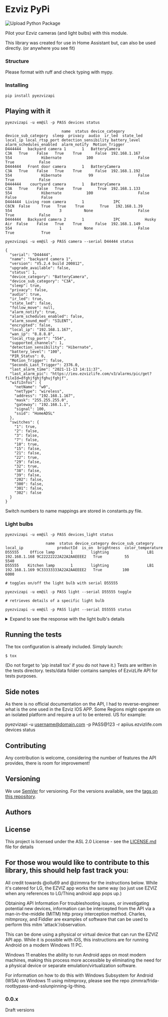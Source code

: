 # Ezviz PyPi

![Upload Python Package](https://github.com/RenierM26/pyEzvizApi/workflows/Upload%20Python%20Package/badge.svg)

Pilot your Ezviz cameras (and light bulbs) with this module.

This library was created for use in Home Assistant but, can also be used directly. (or anywhere you see fit)

### Structure
Please format with ruff and check typing with mypy.

### Installing


```
pip install pyezvizapi
```

## Playing with it

```
pyezvizapi -u em@il -p PASS devices status
```

```
                         name  status device_category device_sub_category  sleep  privacy  audio  ir_led  state_led       local_ip local_rtsp_port detection_sensibility battery_level  alarm_schedules_enabled  alarm_notify  Motion_Trigger
D444444   backyard camera 1       1   BatteryCamera                 C3A   True    False   True    True      False  192.168.1.167             554             Hibernate           100                    False          True           False
D444444   Front door camera       1   BatteryCamera                 C3A   True    False   True    True      False  192.168.1.192             554             Hibernate            99                    False          True           False
D444444    courtyard camera       1   BatteryCamera                 C3A   True    False   True    True       True  192.168.1.133             554             Hibernate           100                    False         False           False
D444444  Living room camera       1             IPC                C6CN  False     True   True    True       True   192.168.1.39             554                     3          None                    False          True           False
D444444   Backyard camera 2       1             IPC           Husky Air  False    False   True    True      False  192.168.1.149             554                     1          None                    False          True            True

```

```
pyezvizapi -u em@il -p PASS camera --serial D44444 status
```

```
{
  "serial": "D44444",
  "name": "backyard camera 1",
  "version": "V5.2.4 build 200812",
  "upgrade_available": false,
  "status": 1,
  "device_category": "BatteryCamera",
  "device_sub_category": "C3A",
  "sleep": true,
  "privacy": false,
  "audio": true,
  "ir_led": true,
  "state_led": false,
  "follow_move": null,
  "alarm_notify": true,
  "alarm_schedules_enabled": false,
  "alarm_sound_mod": "SILENT",
  "encrypted": false,
  "local_ip": "192.168.1.167",
  "wan_ip": "8.8.8.8",
  "local_rtsp_port": "554",
  "supported_channels": 1,
  "detection_sensibility": "Hibernate",
  "battery_level": "100",
  "PIR_Status": 0,
  "Motion_Trigger": false,
  "Seconds_Last_Trigger": 2376.0,
  "last_alarm_time": "2021-11-13 14:11:37",
  "last_alarm_pic": "https://ieu.ezvizlife.com/v3/alarms/pic/get?fileId=dfghjfghjfghujfghjf",
  "wifiInfos": {
    "netName": "w0",
    "netType": "wireless",
    "address": "192.168.1.167",
    "mask": "255.255.255.0",
    "gateway": "192.168.1.1",
    "signal": 100,
    "ssid": "HomeADSL"
  },
  "switches": {
    "1": true,
    "2": false,
    "3": false,
    "7": false,
    "10": true,
    "15": false,
    "21": false,
    "22": true,
    "29": false,
    "32": true,
    "38": false,
    "39": false,
    "202": false,
    "300": false,
    "301": false,
    "302": false
  }
}
```

Switch numbers to name mappings are stored in constants.py file.

### Light bulbs

```
pyezvizapi -u em@il -p PASS devices_light status
```

```
                  name  status device_category device_sub_category      local_ip               productId  is_on  brightness  color_temperature
D55555     Office lamp       1        lighting                 LB1  192.168.1.168 9C22222222A22A2AAEEEE2   True          55               5540
D55555    Kitchen lamp       1        lighting                 LB1  192.168.1.169 9C33333333A22A2AAEEEE2   True         100               6000

```

```
# toggles on/off the light bulb with serial D55555

pyezvizapi -u em@il -p PASS light --serial D55555 toggle
```

```
# retrieves details of a specific light bulb

pyezvizapi -u em@il -p PASS light --serial D55555 status
```

<details>
    <summary>Expand to see the response with the light bulb's details</summary>

```
{
  "serial": "D55555",
  "name": "Office lamp",
  "version": "V1.1.0 build 200814",
  "upgrade_available": false,
  "status": 1,
  "device_category": "lighting",
  "device_sub_category": "LB1",
  "upgrade_percent": 0,
  "upgrade_in_progress": false,
  "latest_firmware_info": null,
  "local_ip": "192.168.1.168",
  "wan_ip": null,
  "mac_address": "",
  "supported_channels": 0,
  "wifiInfos": {
    "netName": null,
    "netType": "wireless",
    "address": "192.168.1.168",
    "mask": "255.255.255.0",
    "gateway": "192.168.1.1",
    "signal": -56,
    "ssid": "HomeADSL"
  },
  "featureItems": [
    {
      "dataDesc": "[\"white\", \"color\", \"scene\",\"music\"]",
      "dataType": "enum",
      "dataValue": "white",
      "itemKey": "light_mode",
      "itemName": "亮灯模式",
      "transportType": "rw",
      "visible": 1
    },
    {
      "dataDesc": "{\"range_from\": 2700, \"range_to\": 6500, \"interval\": 10, \"multiple\": 0, \"unit\": \"k\"}",
      "dataType": "num",
      "dataValue": 5540,
      "itemKey": "color_temperature",
      "itemName": "色温",
      "transportType": "rw",
      "visible": 1
    },
    {
      "dataDesc": "{\"max_length\": 255}",
      "dataType": "char",
      "dataValue": "#52FF79",
      "itemKey": "color_rgb",
      "itemName": "彩光",
      "transportType": "rw",
      "visible": 1
    },
    {
      "dataDesc": "[{\"k\":\"sleep\",\"t\":\"color\",\"stat\":[{\"id\":1,\"b\":100,\"c\":\"#FFFFFF\",\"t\":4000}],\"trans\":{\"low\":1,\"dura\":1000},\"speed\":1000}]",
      "dataType": "json",
      "dataValue": [],
      "itemKey": "scene_conf",
      "itemName": "场景配置",
      "transportType": "rw",
      "visible": 1
    },
    {
      "dataDesc": "",
      "dataType": "bool",
      "dataValue": true,
      "itemKey": "light_switch",
      "itemName": "开关",
      "transportType": "rw",
      "visible": 1
    },
    {
      "dataDesc": "[\"e1\", \"e2\", \"e3\"]",
      "dataType": "fault",
      "itemKey": "common_fault",
      "itemName": "默认错误类型",
      "transportType": "rw",
      "visible": 0
    },
    {
      "dataDesc": "{\"range_from\": 1, \"range_to\": 100, \"interval\": 1, \"multiple\": 0, \"unit\": \"\"}",
      "dataType": "num",
      "dataValue": 55,
      "itemKey": "brightness",
      "itemName": "亮度",
      "transportType": "rw",
      "visible": 1
    },
    ...
  ],
  "productId": "9C22222222A22A2AAEEEE2",
  "switches": {},
  "optionals": {
    "latestUnbandTime": 1674813112997,
    "wanIp": "78.87.201.33",
    "updateCode": 0,
    "OnlineStatus": 1,
    "superState": 0,
    "latestUnbindTime": 1674813112997,
    "lastUpgradeTime": 1674815832305,
    "updateProcessExtend": ""
  },
  "supportExt": {
    "232": "0",
    "233": "0",
    "234": 0,
    "236": "1",
    "237": "1",
    "30": "0",
    "31": "0",
    "10": "1"
  },
  "ezDeviceCapability": "{\"232\":\"0\",\"233\":\"0\",\"234\":1,\"30\":\"0\",\"31\":\"0\",\"262\":\"0\",\"175\":\"1\",\"263\":\"0\"}",
  "is_on": true,
  "brightness": 55,
  "color_temperature": 5540
}

```
</details>

## Running the tests
The tox configuration is already included.
Simply launch:
```
$ tox
```

(Do not forget to 'pip install tox' if you do not have it.)
Tests are written in the tests directory.
tests/data folder contains samples of EzvizLife API for tests purposes.


## Side notes

As there is no official documentation on the API, I had to reverse-engineer what is the one used in the Ezviz IOS APP.
Some Regions might operate on an isolated platform and require a url to be entered. US for example:

pyezvizapi -u username@domain.com -p PASS@123 -r apiius.ezvizlife.com devices status

## Contributing

Any contribution is welcome, considering the number of features the API provides, there is room for improvement!

## Versioning

We use [SemVer](http://semver.org/) for versioning. For the versions available, see the [tags on this repository](https://github.com/baqs/pyezvizapi/tags).

## Authors

## License

This project is licensed under the ASL 2.0 License - see the [LICENSE.md](LICENSE.md) file for details

## For those wou would like to contribute to this library, this should help fast track you:

All credit towards @ollu69 and @zimmra for the instructions below. While it's catered for LG, the EZVIZ app works the same way (so just use EZVIZ when any references to LG/Thinq android app pops up.)

Obtaining API Information
For troubleshooting issues, or investigating potential new devices, information can be intercepted from the API via a man-in-the-middle (MITM) http proxy interception method. Charles, mitmproxy, and Fiddler are examples of software that can be used to perform this mitm 'attack'/observation.

This can be done using a physical or virtual device that can run the EZVIZ API app. While it is possible with iOS, this instructions are for running Android on a modern Windows 11 PC.

Windows 11 enables the ability to run Android apps on most modern machines, making this process more accessible by eliminating the need for a physical device or separate emulation/virtualization software.

For information on how to do this with Windows Subsystem for Android (WSA) on Windows 11 using mitmproxy, please see the repo zimmra/frida-rootbypass-and-sslunpinning-lg-thinq.

### 0.0.x
Draft versions
